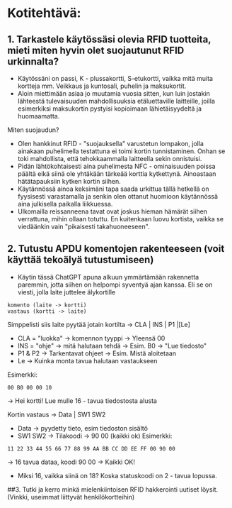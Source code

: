 # Kotitehtävä:


## 1. Tarkastele käytössäsi olevia RFID tuotteita, mieti miten hyvin olet suojautunut RFID urkinnalta?
   - Käytössäni on passi, K - plussakortti, S-etukortti, vaikka mitä muita kortteja mm. Veikkaus ja kuntosali, puhelin ja maksukortit.
   - Aloin miettimään asiaa jo muutamia vuosia sitten, kun luin jostakin lähteestä tulevaisuuden mahdollisuuksia
     etäluettaville laitteille, joilla esimerkiksi maksukortin pystyisi kopioimaan lähietäisyydeltä ja huomaamatta.

Miten suojaudun?
   - Olen hankkinut RFID - "suojauksella" varustetun lompakon, jolla ainakaan puhelimella testattuna ei toimi kortin tunnistaminen. Onhan se toki mahdollista, että tehokkaammalla laitteella sekin onnistuisi.
   - Pidän lähtökohtaisesti aina puhelimesta NFC - ominaisuuden poissa päältä eikä siinä ole yhtäkään tärkeää korttia kytkettynä. Ainoastaan hätätapauksiin kytken kortin siihen.
   - Käytännössä ainoa keksimäni tapa saada urkittua tällä hetkellä on fyysisesti varastamalla ja senkin olen ottanut huomioon käytännössä aina julkisella paikalla liikkuessa.
   - Ulkomailla reissanneena tavat ovat joskus hieman hämärät siihen verrattuna, mihin ollaan totuttu. En kuitenkaan luovu kortista, vaikka se viedäänkin vain "pikaisesti takahuoneeseen".

## 2. Tutustu APDU komentojen rakenteeseen (voit käyttää tekoälyä tutustumiseen)
- Käytin tässä ChatGPT apuna alkuun ymmärtämään rakennetta paremmin, jotta siihen on helpompi syventyä ajan kanssa. Eli se on viesti, jolla laite juttelee älykortille

```
komento (laite -> kortti)
vastaus (kortti -> laite)
```

Simppelisti siis laite pyytää jotain kortilta -> CLA | INS | P1 |[Le]
   - CLA = "luokka" -> komennon tyyppi -> Yleensä 00
   - INS = "ohje" -> mitä halutaan tehdä -> Esim. B0 -> "Lue tiedosto"
   - P1 & P2 -> Tarkentavat ohjeet -> Esim. Mistä aloitetaan
   - Le -> Kuinka monta tavua halutaan vastaukseen

Esimerkki: 
```
00 B0 00 00 10
```
-> Hei kortti! Lue mulle 16 - tavua tiedostosta alusta

Kortin vastaus -> Data | SW1 SW2
   - Data -> pyydetty tieto, esim tiedoston sisältö
   - SW1 SW2 -> Tilakoodi -> 90 00 (kaikki ok)
Esimerkki:

```
11 22 33 44 55 66 77 88 99 AA BB CC DD EE FF 00 90 00
```
-> 16 tavua dataa, koodi 90 00 -> Kaikki OK!

- Miksi 16, vaikka siinä on 18? Koska statuskoodi on 2 - tavua lopussa.


##3. Tutki ja kerro minkä mielenkiintoisen RFID hakkerointi uutiset löysit. (Vinkki, useimmat liittyvät henkilökortteihin)

